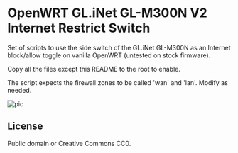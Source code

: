 # OpenWRT GL.iNet GL-M300N V2 Internet Restrict Switch

Set of scripts to use the side switch of the GL.iNet GL-M300N as an Internet block/allow toggle on vanilla OpenWRT (untested on stock firmware).

Copy all the files except this README to the root to enable.

The script expects the firewall zones to be called 'wan' and 'lan'. Modify as needed.

![pic](https://i.postimg.cc/2S9MGD5J/glinet.jpg)

## License

Public domain or Creative Commons CC0.
